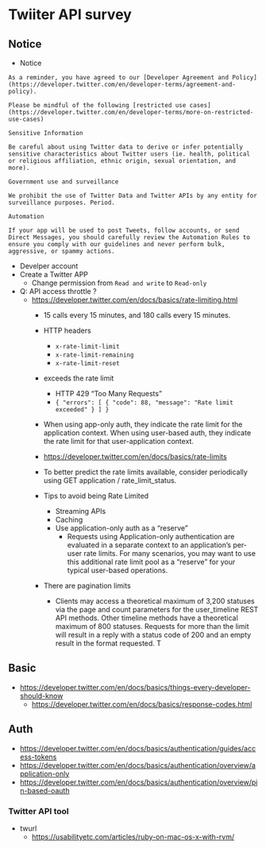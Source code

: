
# Twiiter API survey

## Notice
- Notice

```
As a reminder, you have agreed to our [Developer Agreement and Policy](https://developer.twitter.com/en/developer-terms/agreement-and-policy).

Please be mindful of the following [restricted use cases](https://developer.twitter.com/en/developer-terms/more-on-restricted-use-cases)

Sensitive Information

Be careful about using Twitter data to derive or infer potentially sensitive characteristics about Twitter users (ie. health, political or religious affiliation, ethnic origin, sexual orientation, and more).

Government use and surveillance

We prohibit the use of Twitter Data and Twitter APIs by any entity for surveillance purposes. Period.

Automation

If your app will be used to post Tweets, follow accounts, or send Direct Messages, you should carefully review the Automation Rules to ensure you comply with our guidelines and never perform bulk, aggressive, or spammy actions.
```
- Develper account
- Create a Twitter APP
    - Change permission from `Read and write` to `Read-only`
- Q: API access throttle ?
    - https://developer.twitter.com/en/docs/basics/rate-limiting.html
        - 15 calls every 15 minutes, and 180 calls every 15 minutes.
        - HTTP headers
            - `x-rate-limit-limit`
            - `x-rate-limit-remaining`
            - `x-rate-limit-reset`
        - exceeds the rate limit
            - HTTP 429 “Too Many Requests” 
            - `{ "errors": [ { "code": 88, "message": "Rate limit exceeded" } ] } `
        
        - When using app-only auth, they indicate the rate limit for the application context. When using user-based auth, they indicate the rate limit for that user-application context.
        - https://developer.twitter.com/en/docs/basics/rate-limits
        - To better predict the rate limits available, consider periodically using GET application / rate_limit_status.
        - Tips to avoid being Rate Limited
            - Streaming APIs
            - Caching
            - Use application-only auth as a “reserve”
                - Requests using Application-only authentication are evaluated in a separate context to an application’s per-user rate limits. For many scenarios, you may want to use this additional rate limit pool as a “reserve” for your typical user-based operations.
        - There are pagination limits
            - Clients may access a theoretical maximum of 3,200 statuses via the page and count parameters for the user_timeline REST API methods. Other timeline methods have a theoretical maximum of 800 statuses. Requests for more than the limit will result in a reply with a status code of 200 and an empty result in the format requested. T


## Basic
- https://developer.twitter.com/en/docs/basics/things-every-developer-should-know
    - https://developer.twitter.com/en/docs/basics/response-codes.html

## Auth
- https://developer.twitter.com/en/docs/basics/authentication/guides/access-tokens
- https://developer.twitter.com/en/docs/basics/authentication/overview/application-only
- https://developer.twitter.com/en/docs/basics/authentication/overview/pin-based-oauth


### Twitter API tool
- twurl
    - https://usabilityetc.com/articles/ruby-on-mac-os-x-with-rvm/
